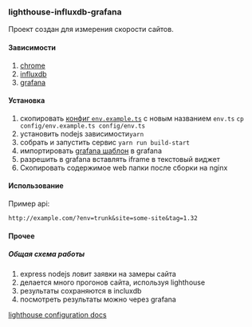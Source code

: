 ### lighthouse-influxdb-grafana

Проект создан для измерения скорости сайтов.

#### Зависимости
1. [chrome](scripts\install\install-chrome.sh)
2. [influxdb](scripts\install\install-influxdb.sh)
3. [grafana](scripts\install\install-grafana.sh)

#### Установка
1. скопировать [конфиг ```env.example.ts```](config/env.example.ts) с новым названием ```env.ts```
  ```cp config/env.example.ts config/env.ts```
2. установить nodejs зависимости```yarn```
3. собрать и запустить сервис ```yarn run build-start```
4. импортировать [grafana шаблон](grafana\lighthouse-influxDB.json) в grafana
5. разрешить в grafana вставлять iframe в текстовый виджет
6. Скопировать содержимое web папки после сборки на nginx

#### Использование

Пример api:

```http://example.com/?env=trunk&site=some-site&tag=1.32```

#### Прочее

##### Общая схема работы
1. express nodejs ловит заявки на замеры сайта
2. делается много прогонов сайта, используя lighthouse
3. результаты сохраняются в incluxdb
4. посмотреть результаты можно через grafana

[lighthouse configuration docs](https://github.com/GoogleChrome/lighthouse/blob/master/docs/configuration.md)
